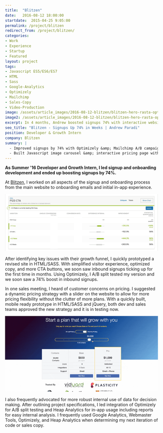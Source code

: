 ```yaml
---
title:  "Blitzen"
date:   2016-08-12 18:00:00
startdate:  2015-04-25 9:05:00
permalink: /project/blitzen
redirect_from: /project/blitzen/
categories:
- Work
- Experience
- Startup
- Featured
layout: project
tags:
- Javascript ES5/ES6/ES7
- HTML
- Sass
- Google-Analytics
- Optimizely
- Mailchimp
- Sales-Copy
- Video-Production
image: /assets/article_images/2016-08-12-blitzen/blitzen-hero-rasta-optimizelyc.png
image2: /assets/article_images/2016-08-12-blitzen/blitzen-hero-rasta-optimizely-1000c.png
excerpt: In 4 months, Andrew boosted signups 74% with interactive website elements and steller split test beating sales copy.
seo_title: "Blitzen - Signups Up 74% in Weeks | Andrew Paradi"
position: Developer & Growth Intern
company: Blitzen
summary: |
  - Improved signups by 74% with Optimizely &amp; Mailchimp A/B campaigns
  - Built Javascript image carousel &amp; interactive pricing page with jQuery
---
```


**As Summer '16 Developer and Growth Intern, I led signup and onboarding development and ended up boosting signups by 74%.**

At [Blitzen](https://blitzen.com), I worked on all aspects of the signup and onboarding process from the main website to onboarding emails and initial in-app experience.

![Optimizely A/B Split Tests on all CTA signup buttons on feature sections.](/assets/article_images/2016-08-12-blitzen/optimizely-f123ctac.png)

After identifying key issues with their growth funnel, I quickly prototyped a revised site in HTML/SASS. With simplified visitor experience, optimized copy, and more CTA buttons, we soon saw inbound signups ticking up for the first time in months. Using Optimizely, I A/B split tested my version and we soon saw a 74% boost in inbound signups.

In one sales meeting, I heard of customer concerns on pricing. I suggested a dynamic pricing strategy with a slider on the website to allow for more pricing flexibility without the clutter of more plans. With a quickly built, mobile ready prototype in HTML/SASS and jQuery, both dev and sales teams approved the new strategy and it is in testing now.

![Dynamic pricing slider, from 4 old plans to a simplified UX for 2 base plans and 20 total options.](/assets/article_images/2016-08-12-blitzen/blitzen-pricing.gif)

I also frequently advocated for more robust internal use of data for decision making. After outlining project specifications, I led integration of Optimizely for A/B split testing and Heap Analytics for in-app usage including reports for easy internal analysis. I frequently used Google Analytics, Webmaster Tools, Optimizely, and Heap Analytics when determining my next iteration of code or sales copy.
